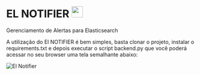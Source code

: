 # EL NOTIFIER <img src="/static/elastic.ico" width="30px" height="30px">

Gerenciamento de Alertas para Elasticsearch

A utilização do El NOTIFIER é bem simples, basta clonar o projeto, instalar o requirements.txt e depois executar o script backend.py que você poderá acessar no seu browser uma tela semalhante abaixo:

![El Notifier](https://user-images.githubusercontent.com/25181262/87336549-630e7400-c518-11ea-99c3-1b908d6aed36.png)
